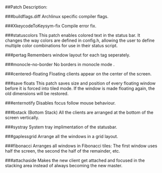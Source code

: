 ##Patch Description:

###buildflags.diff
Archlinux specific compiler flags.

###XkeycodeToKeysym-fix
Compile error fix.

###statuscolors
This patch enables colored text in the status bar. It changes the way colors are defined in config.h, allowing the user to define multiple color combinations for use in their status script.

###pertag
Remembers window layout for each tag seperately.

###monocle-no-border
No borders in monocle mode .

###centered-floating
Floating clients appear on the center of the screen.

###save floats
This patch saves size and position of every floating window before it is forced
into tiled mode. If the window is made floating again, the old dimensions will
be restored.

###enternotify
Disables focus follow mouse behaviour.

###bstack (Bottom Stack)
All the clients are arranged at the bottom of the screen vertically.

###systray
System tray implimentation of the statusbar.

###gaplessgrid
Arrange all the windows in a grid layout.

###fibonacci
Arranges all windows in Fibonacci tiles: The first window uses half the screen, the second the half of the remainder, etc.

###attachaside
Makes the new client get attached and focused in the stacking area instead of always becoming the new master.
